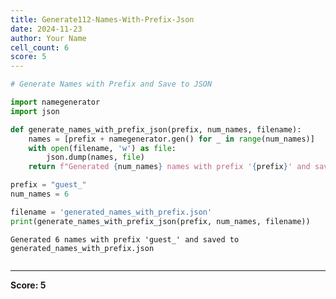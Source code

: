 ```yaml
---
title: Generate112-Names-With-Prefix-Json
date: 2024-11-23
author: Your Name
cell_count: 6
score: 5
---
```


```python
# Generate Names with Prefix and Save to JSON

```


```python
import namegenerator
import json
```


```python
def generate_names_with_prefix_json(prefix, num_names, filename):
    names = [prefix + namegenerator.gen() for _ in range(num_names)]
    with open(filename, 'w') as file:
        json.dump(names, file)
    return f"Generated {num_names} names with prefix '{prefix}' and saved to {filename}"

```


```python
prefix = "guest_"
num_names = 6
```


```python
filename = 'generated_names_with_prefix.json'
print(generate_names_with_prefix_json(prefix, num_names, filename))
```

    Generated 6 names with prefix 'guest_' and saved to generated_names_with_prefix.json



```python

```


---
**Score: 5**
